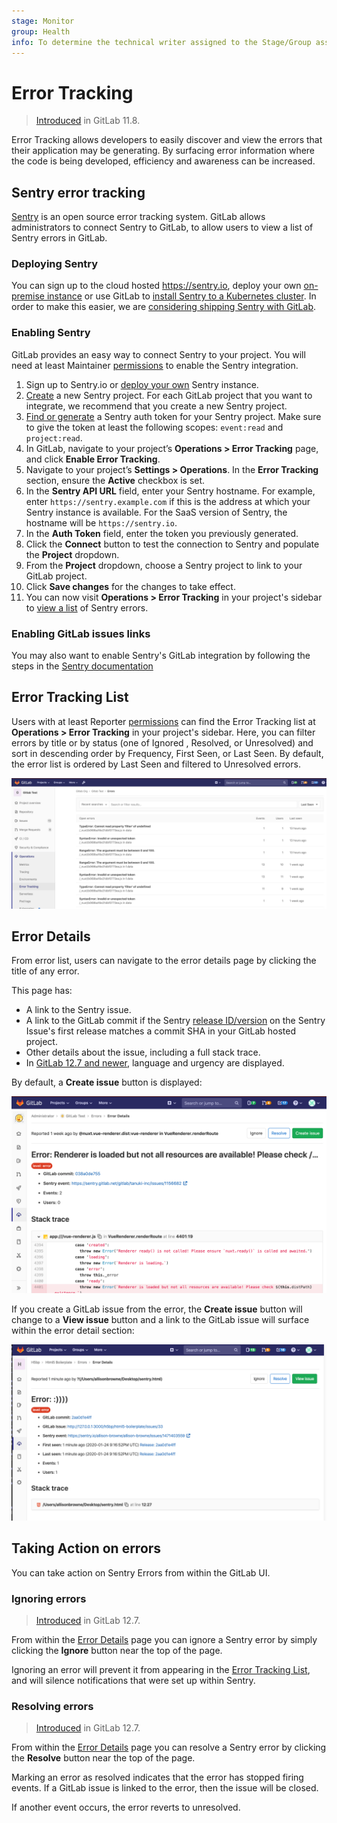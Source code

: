 ```yaml
---
stage: Monitor
group: Health
info: To determine the technical writer assigned to the Stage/Group associated with this page, see https://about.gitlab.com/handbook/engineering/ux/technical-writing/#designated-technical-writers
---
```


# Error Tracking

> [Introduced](https://gitlab.com/groups/gitlab-org/-/epics/169) in GitLab 11.8.

Error Tracking allows developers to easily discover and view the errors that their application may be generating. By surfacing error information where the code is being developed, efficiency and awareness can be increased.

## Sentry error tracking

[Sentry](https://sentry.io/) is an open source error tracking system. GitLab allows administrators to connect Sentry to GitLab, to allow users to view a list of Sentry errors in GitLab.

### Deploying Sentry

You can sign up to the cloud hosted <https://sentry.io>, deploy your own [on-premise instance](https://github.com/getsentry/onpremise/) or use GitLab to [install Sentry to a Kubernetes cluster](../user/clusters/applications.md#install-sentry-using-gitlab-cicd). In order to make this easier, we are [considering shipping Sentry with GitLab](https://gitlab.com/gitlab-org/omnibus-gitlab/-/issues/5343).

### Enabling Sentry

GitLab provides an easy way to connect Sentry to your project. You will need at
least Maintainer [permissions](../user/permissions.md) to enable the Sentry integration.

1. Sign up to Sentry.io or [deploy your own](#deploying-sentry) Sentry instance.
1. [Create](https://docs.sentry.io/product/sentry-basics/guides/integrate-frontend/create-new-project/) a new Sentry project. For each GitLab project that you want to integrate, we recommend that you create a new Sentry project.
1. [Find or generate](https://docs.sentry.io/api/auth/) a Sentry auth token for your Sentry project.
   Make sure to give the token at least the following scopes: `event:read` and `project:read`.
1. In GitLab, navigate to your project’s **Operations > Error Tracking** page, and
   click **Enable Error Tracking**.
1. Navigate to your project’s **Settings > Operations**. In the **Error Tracking** section,
   ensure the **Active** checkbox is set.
1. In the **Sentry API URL** field, enter your Sentry hostname. For example, enter `https://sentry.example.com` if this is the address at which your Sentry instance is available. For the SaaS version of Sentry, the hostname will be `https://sentry.io`.
1. In the **Auth Token** field, enter the token you previously generated.
1. Click the **Connect** button to test the connection to Sentry and populate the **Project** dropdown.
1. From the **Project** dropdown, choose a Sentry project to link to your GitLab project.
1. Click **Save changes** for the changes to take effect.
1. You can now visit **Operations > Error Tracking** in your project's sidebar to [view a list](#error-tracking-list) of Sentry errors.

### Enabling GitLab issues links

You may also want to enable Sentry's GitLab integration by following the steps in the [Sentry documentation](https://docs.sentry.io/product/integrations/gitlab/)

## Error Tracking List

Users with at least Reporter [permissions](../user/permissions.md)
can find the Error Tracking list at **Operations > Error Tracking** in your project's sidebar.
Here, you can filter errors by title or by status (one of Ignored , Resolved, or Unresolved) and sort in descending order by Frequency, First Seen, or Last Seen. By default, the error list is ordered by Last Seen and filtered to Unresolved errors.

![Error Tracking list](img/error_tracking_list_v12_6.png)

## Error Details

From error list, users can navigate to the error details page by clicking the title of any error.

This page has:

- A link to the Sentry issue.
- A link to the GitLab commit if the Sentry [release ID/version](https://docs.sentry.io/product/releases/?platform=javascript#configure-sdk) on the Sentry Issue's first release matches a commit SHA in your GitLab hosted project.
- Other details about the issue, including a full stack trace.
- In [GitLab 12.7 and newer](https://gitlab.com/gitlab-org/gitlab/-/issues/36246), language and urgency are displayed.

By default, a **Create issue** button is displayed:

![Error Details without Issue Link](img/error_details_v12_7.png)

If you create a GitLab issue from the error, the **Create issue** button will change to a **View issue** button and a link to the GitLab issue will surface within the error detail section:

![Error Details with Issue Link](img/error_details_with_issue_v12_8.png)

## Taking Action on errors

You can take action on Sentry Errors from within the GitLab UI.

### Ignoring errors

> [Introduced](https://gitlab.com/gitlab-org/gitlab/-/issues/39665) in GitLab 12.7.

From within the [Error Details](#error-details) page you can ignore a Sentry error by simply clicking the **Ignore** button near the top of the page.

Ignoring an error will prevent it from appearing in the [Error Tracking List](#error-tracking-list), and will silence notifications that were set up within Sentry.

### Resolving errors

> [Introduced](https://gitlab.com/gitlab-org/gitlab/-/issues/39825) in GitLab 12.7.

From within the [Error Details](#error-details) page you can resolve a Sentry error by
clicking the **Resolve** button near the top of the page.

Marking an error as resolved indicates that the error has stopped firing events. If a GitLab issue is linked to the error, then the issue will be closed.

If another event occurs, the error reverts to unresolved.
